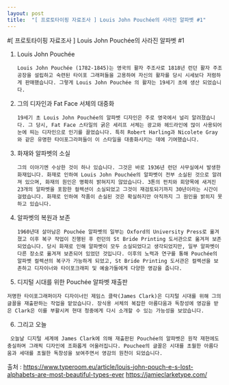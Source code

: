 ```yaml
---
layout: post
title:  "[ 프로토타이핑 자료조사 ] Louis John Pouchée의 사라진 알파벳 #1"
---
```


#[ 프로토타이핑 자료조사 ] Louis John Pouchée의 사라진 알파벳 #1

1. Louis John Pouchée

   `Louis John Pouchée (1782-1845)는 영국의 활자 주조사로 1818년 런던 활자 주조 공장을 설립하고 숙련된 타이포 그래퍼들을 고용하여 자신의 활자를 당시 시세보다 저렴하게 판매했습니다. 그렇게 Louis John Pouchée 의 활자는 19세기 초에 생산 되었습니다.`

2. 그의 디자인과 Fat Face 서체의 대중화

   `19세기 초 Louis John Pouchée의 알파벳 디자인은 주로 영국에서 널리 알려졌습니다. 그 당시, Fat Face 스타일의 굵은 세리프 서체는 광고와 헤드라인에 많이 사용되어 눈에 띄는 디자인으로 인기를 끌었습니다. 특히 Robert Harling과 Nicolete Gray와 같은 유명한 타이포그라퍼들이 이 스타일을 대중화시키는 데에 기여했습니다.`

3. 화재와 알파벳의 소실

   `그의 이야기엔 수상한 것이 하나 있습니다. 그것은 바로 1936년 런던 사무실에서 발생한 화재입니다. 화재로 인하여 Louis John Pouchée의 알파벳이 전부 소실된 것으로 알려져 있으며, 화재의 원인은 명확히 밝혀지지 않았습니다. 3톤의 펀치와 회양목에 새겨진 23개의 알파벳을 포함한 컬렉션이 소실되었고 그것이 재검토되기까지 30년이라는 시간이 걸렸습니다. 화재로 인하여 작품이 손실된 것은 확실하지만 아직까지 그 원인을 밝히지 못하고 있습니다. `

4. 알파벳의 복원과 보존

   `1960년대 살아남은 Pouchée 알파벳의 일부는 Oxford의 University Press로 옮겨졌고 이후 복구 작업이 진행된 후 런던의 St Bride Printing 도서관으로 옮겨져 보존되었습니다. 당시 화재로 인해 알파벳이 모두 소실되었다고 생각되었지만, 일부 알파벳이 다른 장소로 옮겨져 보존되어 있었던 것입니다. 이후의 노력과 연구를 통해 Pouchée의 알파벳 컬렉션의 복구가 가능하게 되었고, St Bride Printing 도서관은 컬렉션을 보존하고 디자이너와 타이포크래피 및 예술가들에게 다양한 영감을 줍니다. `

5. 디지털 시대를 위한  Pouchée 알파벳 재출판 

  ` 저명한 타이포그래퍼이자 디자이너인 제임스 클락(James Clark)은 디지털 시대를 위해 그의 글꼴을 재출판하는 작업을 맡았습니다. 장식용 서체의 복잡한 아름다움과 독창성에 영감을 받은 Clark은 이를 부활시켜 현대 청중에게 다시 소개할 수 있는 가능성을 보았습니다. `

6. 그리고 오늘

  ` 오늘날 디지털 세계에 James Clark에 의해 재출판된 Pouchée의 알파벳은 원작 재현에도 충실하며 그래픽 디자인에 조화롭게 어울러집니다. Pouchee의 글꼴은 시대를 초월한 아름다움과 세대를 초월한 독창성을 보여주면서 영감의 원천이 되었습니다.`


출처 : 
https://www.typeroom.eu/article/louis-john-pouch-e-s-lost-alphabets-are-most-beautiful-types-ever
https://jamieclarketype.com/
